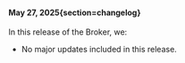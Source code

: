 #### May 27, 2025{section=changelog}
In this release of the Broker, we:

* No major updates included in this release.

